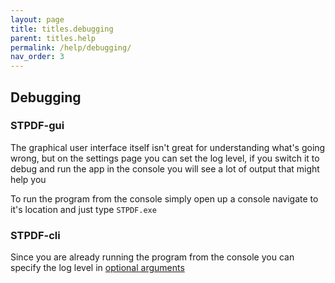 ```yaml
---
layout: page
title: titles.debugging
parent: titles.help
permalink: /help/debugging/
nav_order: 3
---
```


## Debugging

### STPDF-gui

The graphical user interface itself isn't great for understanding what's going wrong, but on the settings page you can set the log level,
if you switch it to debug and run the app in the console you will see a lot of output that might help you

To run the program from the console simply open up a console navigate to it's location and just type <code>STPDF.exe</code>

### STPDF-cli

Since you are already running the program from the console you can specify the log level in [optional arguments]()